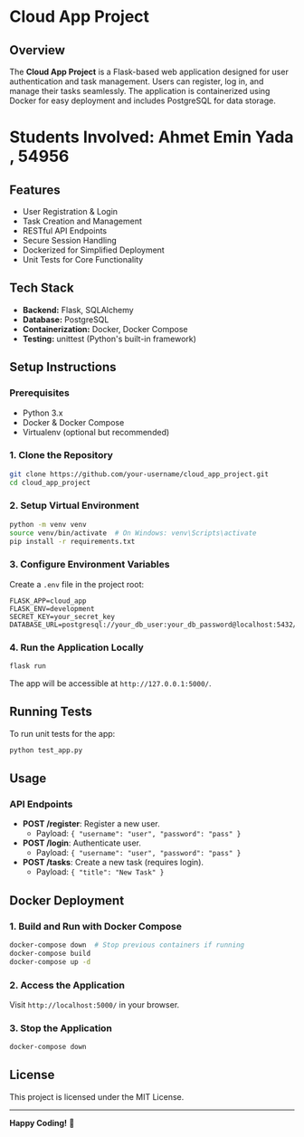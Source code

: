 # Cloud App Project

## Overview
The **Cloud App Project** is a Flask-based web application designed for user authentication and task management. Users can register, log in, and manage their tasks seamlessly. The application is containerized using Docker for easy deployment and includes PostgreSQL for data storage.

# Students Involved: Ahmet Emin Yada  , 54956

## Features
- User Registration & Login
- Task Creation and Management
- RESTful API Endpoints
- Secure Session Handling
- Dockerized for Simplified Deployment
- Unit Tests for Core Functionality

## Tech Stack
- **Backend:** Flask, SQLAlchemy
- **Database:** PostgreSQL
- **Containerization:** Docker, Docker Compose
- **Testing:** unittest (Python's built-in framework)

## Setup Instructions

### Prerequisites
- Python 3.x
- Docker & Docker Compose
- Virtualenv (optional but recommended)

### 1. Clone the Repository
```bash
git clone https://github.com/your-username/cloud_app_project.git
cd cloud_app_project
```

### 2. Setup Virtual Environment
```bash
python -m venv venv
source venv/bin/activate  # On Windows: venv\Scripts\activate
pip install -r requirements.txt
```

### 3. Configure Environment Variables
Create a `.env` file in the project root:

```
FLASK_APP=cloud_app
FLASK_ENV=development
SECRET_KEY=your_secret_key
DATABASE_URL=postgresql://your_db_user:your_db_password@localhost:5432/your_db_name
```

### 4. Run the Application Locally
```bash
flask run
```
The app will be accessible at `http://127.0.0.1:5000/`.

## Running Tests
To run unit tests for the app:
```bash
python test_app.py
```

## Usage

### API Endpoints
- **POST /register**: Register a new user.
  - Payload: `{ "username": "user", "password": "pass" }`
- **POST /login**: Authenticate user.
  - Payload: `{ "username": "user", "password": "pass" }`
- **POST /tasks**: Create a new task (requires login).
  - Payload: `{ "title": "New Task" }`

## Docker Deployment

### 1. Build and Run with Docker Compose
```bash
docker-compose down  # Stop previous containers if running
docker-compose build
docker-compose up -d
```

### 2. Access the Application
Visit `http://localhost:5000/` in your browser.

### 3. Stop the Application
```bash
docker-compose down
```

## License
This project is licensed under the MIT License.

---

**Happy Coding!** 🚀


